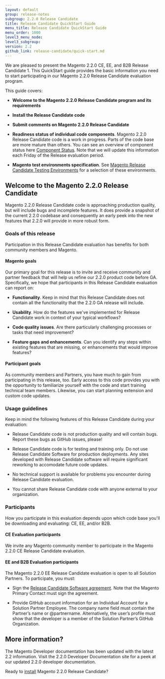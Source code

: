 ```yaml
---
layout: default
group: release-notes
subgroup: 2.2.0 Release Candidate
title: Release Candidate QuickStart Guide
menu_title: Release Candidate QuickStart Guide
menu_order: 1000
level3_menu_node:
level3_subgroup:
version: 2.2
github_link: release-candidate/quick-start.md
---
```


We are pleased to present the Magento 2.2.0 CE, EE, and B2B Release Candidate 1. This QuickStart guide provides the basic information you need to start participating in our Magento 2.2.0 Release Candidate evaluation program.

This guide covers:

* **Welcome to the Magento 2.2.0 Release Candidate program and its requirements**

* **Install the Release Candidate code**

* **Submit comments on Magento 2.2.0 Release Candidate**

* **Readiness status of individual code components**. Magento 2.2.0 Release Candidate code is a work in progress. Parts of the code base are more mature than others. You can see an overview of component status here [Component Status]({{page.baseurl}}release-notes/release-candidate/component-status.html). Note that we will update this information each Friday of the Release evaluation period.

* **Magento test environments specification**.  See [Magento Release Candidate Testing Environments]({{page.baseurl}}release-notes/release-candidate/testing-environments.html) for a selection of these environments.


## Welcome to the Magento 2.2.0 Release Candidate

Magento 2.2.0 Release Candidate code is approaching production quality, but will include bugs and incomplete features. It does provide a snapshot of the current 2.2.0 codebase and consequently an early peek into the new features that 2.2.0 will provide in more robust form.


### Goals of this release

Participation in this Release Candidate evaluation has benefits for both community members and Magento.


#### Magento goals

Our primary goal for this release is to invite and receive community and partner feedback that will help us refine our 2.2.0 product code before GA. Specifically, we hope that participants in this Release Candidate evaluation can report on:

* **Functionality**. Keep in mind that this Release Candidate does not contain all the functionality that the 2.2.0 GA release will include.

* **Usability**. How do the features we've implemented for Release Candidate work in context of your typical workflows?

* **Code quality issues**. Are there particularly challenging processes or tasks that need improvement?

* **Feature gaps and enhancements**. Can you identify any steps within existing features that are missing, or enhancements that would improve features?



#### Participant goals

As community members and Partners, you have much to gain from participating in this release, too. Early access to this code provides you with the opportunity to familiarize yourself with the code and start training technical team members. Likewise, you can start planning  extension and custom code updates.



### Usage guidelines

Keep in mind the following features of this Release Candidate  during your evaluation:

* Release Candidate code is not production quality and will contain bugs. Report these bugs as GitHub issues, please!

* Release Candidate code is for testing and training only. Do not use Release Candidate Software for production deployments. Any sites developed with Release Candidate software will require significant reworking to accomodate future code updates.

* No technical support is available for problems you encounter during Release Candidate evaluation.

* You cannot share Release Candidate code with anyone external to your organization.



### Participants

How you participate in this evaluation depends upon which code base you'll be downloading and evaluating: CE, EE, and/or B2B.



#### CE Evaluation participants

We invite any Magento community member to participate in the Magento 2.2.0 CE Release Candidate evaluation.



#### EE and B2B Evaluation participants

The Magento 2.2.0 EE Release Candidate evaluation is open to all Solution Partners. To participate, you must:

* Sign the [Release Candidate Software agreement](https://magento.com/partners/portal/customer/account/login/referer/aHR0cHM6Ly9tYWdlbnRvLmNvbS9wYXJ0bmVycy9wb3J0YWwvYWdyZWVtZW50Lw,,/). Note that the Magento Primary Contact must sign the agreement. 

* Provide GitHub account information for an Individual Account for a Solution Partner Employee. The company name field must contain the Partner’s name or @partnername. Alternatively, the user’s profile must show that the developer is a member of the Solution Partner’s GitHub Organization.


## More information?

The Magento Developer documentation has been updated with the latest 2.2 information.  Visit the 2.2.0 Developer Documentation site for a peek at our updated 2.2.0 developer documentation.


Ready to [install]({{page.baseurl}}release-notes/release-candidate/install.html) Magento 2.2.0  Release Candidate?
